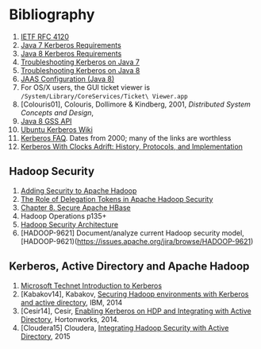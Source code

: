 <!---
  Licensed under the Apache License, Version 2.0 (the "License");
  you may not use this file except in compliance with the License.
  You may obtain a copy of the License at
  
   http://www.apache.org/licenses/LICENSE-2.0
  
  Unless required by applicable law or agreed to in writing, software
  distributed under the License is distributed on an "AS IS" BASIS,
  WITHOUT WARRANTIES OR CONDITIONS OF ANY KIND, either express or implied.
  See the License for the specific language governing permissions and
  limitations under the License. See accompanying LICENSE file.
-->
# Bibliography

1. [IETF RFC 4120](https://www.ietf.org/rfc/rfc4120.txt)
1. [Java 7 Kerberos Requirements](http://docs.oracle.com/javase/7/docs/technotes/guides/security/jgss/tutorials/KerberosReq.html)
1. [Java 8 Kerberos Requirements](http://docs.oracle.com/javase/8/docs/technotes/guides/security/jgss/tutorials/KerberosReq.html)
1. [Troubleshooting Kerberos on Java 7](http://docs.oracle.com/javase/7/docs/technotes/guides/security/jgss/tutorials/Troubleshooting.html)
1. [Troubleshooting Kerberos on Java 8](http://docs.oracle.com/javase/8/docs/technotes/guides/security/jgss/tutorials/Troubleshooting.html)
1. [JAAS Configuration (Java 8)](http://docs.oracle.com/javase/8/docs/technotes/guides/security/jgss/tutorials/LoginConfigFile.html)
1. For OS/X users, the GUI ticket viewer is `/System/Library/CoreServices/Ticket\ Viewer.app`
1. [Colouris01], Colouris, Dollimore & Kindberg, 2001, *Distributed System Concepts and Design*,
1. [Java 8 GSS API](https://docs.oracle.com/javase/8/docs/technotes/guides/security/jgss/jgss-features.html)
1. [Ubuntu Kerberos Wiki](https://help.ubuntu.com/community/Kerberos)
1. [Kerberos FAQ](http://www.cmf.nrl.navy.mil/krb/kerberos-faq.html). Dates from 2000; many of the links are worthless
1. [Kerberos With Clocks Adrift: History, Protocols, and Implementation](http://citeseerx.ist.psu.edu/viewdoc/download?doi=10.1.1.204.9216&rep=rep1&type=pdf)


## Hadoop Security

1. [Adding Security to Apache Hadoop](http://hortonworks.com/wp-content/uploads/2011/10/security-design_withCover-1.pdf)
1. [The Role of Delegation Tokens in Apache Hadoop Security](http://hortonworks.com/blog/the-role-of-delegation-tokens-in-apache-hadoop-security/)
1. [Chapter 8. Secure Apache HBase](http://hbase.apache.org/book/security.html)
1. Hadoop Operations p135+
1. [Hadoop Security Architecture](http://www.slideshare.net/oom65/hadoop-security-architecture)
1. [HADOOP-9621] Document/analyze current Hadoop security model, [HADOOP-9621)(https://issues.apache.org/jira/browse/HADOOP-9621)



## Kerberos, Active Directory and Apache Hadoop

1. [Microsoft Technet Introduction to Kerberos](https://technet.microsoft.com/en-us/library/cc772815(v=ws.10).aspx)
1. [Kabakov14], Kabakov,
   [Securing Hadoop environments with Kerberos and active directory](https://developer.ibm.com/hadoop/blog/2014/09/03/securing-hadoop-environments-kerberos-active-directory/),
   IBM, 2014
1. [Cesir14], Cesir,
   [Enabling Kerberos on HDP and Integrating with Active Directory](http://hortonworks.com/blog/enabling-kerberos-hdp-active-directory-integration/),
   Hortonworks, 2014.
1. [Cloudera15] Cloudera,
   [Integrating Hadoop Security with Active Directory](http://www.cloudera.com/content/cloudera/en/documentation/core/v5-3-x/topics/cdh_sg_hadoop_security_active_directory_integrate.html),
   2015
